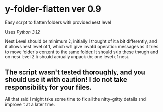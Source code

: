 # y-folder-flatten ver 0.9
Easy script to flatten folders with provided nest level 

Uses *Python 3.12*

Nest Level should be minimum 2, initially I thought of it a bit differently, and it allows nest level of 1, which will give invalid operation messages as it tries to move folder's content to the same folder. It should skip these though and on nest level 2 it should actually unpack the one level of nest.

## The script **wasn't** tested thoroughly, and you should use it with caution! I do not take responsibility for your files.

All that said I might take some time to fix all the nitty-gritty details and improve it at a later time.